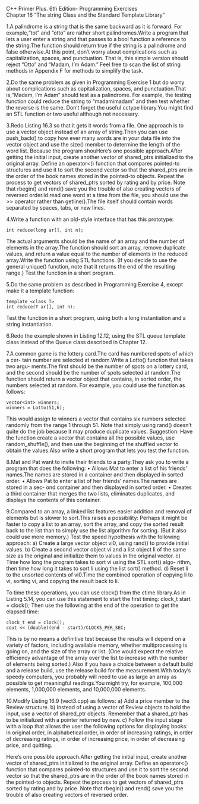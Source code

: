 C++ Primer Plus. 6th Edition- Programming Exercises  
Chapter 16  “The string Class and the
Standard Template Library”

1.A palindrome is a string that is the same backward as it is forward. For example,“tot”
and “otto” are rather short palindromes.Write a program that lets a user enter a
string and that passes to a bool function a reference to the string.The function
should return true if the string is a palindrome and false otherwise.At this point,
don’t worry about complications such as capitalization, spaces, and punctuation.
That is, this simple version should reject “Otto” and “Madam, I’m Adam.” Feel free
to scan the list of string methods in Appendix F for methods to simplify the task.

2.Do the same problem as given in Programming Exercise 1 but do worry about
complications such as capitalization, spaces, and punctuation.That is,“Madam, I’m
Adam” should test as a palindrome. For example, the testing function could reduce
the string to “madamimadam” and then test whether the reverse is the same. Don’t
forget the useful cctype library.You might find an STL function or two useful
although not necessary.

3.Redo Listing 16.3 so that it gets it words from a file. One approach is to use a
vector<string> object instead of an array of string.Then you can use
push_back() to copy how ever many words are in your data file into the
vector<string> object and use the size() member to determine the length of
the word list. Because the program shouHere’s one possible approach.After getting the initial input, create another vector of
shared_ptrs initialized to the original array. Define an operator<() function that
compares pointed-to structures and use it to sort the second vector so that the
shared_ptrs are in the order of the book names stored in the pointed-to objects.
Repeat the process to get vectors of shared_ptrs sorted by rating and by price.
Note that rbegin() and rend() save you the trouble of also creating vectors of
reversed order.ld read one word at a time from the file,
you should use the >> operator rather than getline().The file itself should contain
words separated by spaces, tabs, or new lines.

4.Write a function with an old-style interface that has this prototype:

```
int reduce(long ar[], int n);
```

The actual arguments should be the name of an array and the number of elements
in the array.The function should sort an array, remove duplicate values, and return a
value equal to the number of elements in the reduced array.Write the function
using STL functions. (If you decide to use the general unique() function, note that
it returns the end of the resulting range.) Test the function in a short program.

5.Do the same problem as described in Programming Exercise 4, except make it a
template function:

```
template <class T>
int reduce(T ar[], int n);
```

Test the function in a short program, using both a long instantiation and a string
instantiation.

6.Redo the example shown in Listing 12.12, using the STL queue template class
instead of the Queue class described in Chapter 12.

7.A common game is the lottery card.The card has numbered spots of which a cer-
tain number are selected at random.Write a Lotto() function that takes two argu-
ments.The first should be the number of spots on a lottery card, and the second
should be the number of spots selected at random.The function should return a
vector<int> object that contains, in sorted order, the numbers selected at random.
For example, you could use the function as follows:

```
vector<int> winners;
winners = Lotto(51,6);
```

This would assign to winners a vector that contains six numbers selected randomly
from the range 1 through 51. Note that simply using rand() doesn’t quite do the
job because it may produce duplicate values. Suggestion: Have the function create a
vector that contains all the possible values, use random_shuffle(), and then use the
beginning of the shuffled vector to obtain the values.Also write a short program
that lets you test the function.

8.Mat and Pat want to invite their friends to a party.They ask you to write a program
that does the following:
    • Allows Mat to enter a list of his friends’ names.The names are stored in a
    container and then displayed in sorted order.
    • Allows Pat to enter a list of her friends’ names.The names are stored in a sec-
    ond container and then displayed in sorted order.
    • Creates a third container that merges the two lists, eliminates duplicates, and
    displays the contents of this container.

9.Compared to an array, a linked list features easier addition and removal of elements
but is slower to sort.This raises a possibility: Perhaps it might be faster to copy a list
to an array, sort the array, and copy the sorted result back to the list than to simply
use the list algorithm for sorting. (But it also could use more memory.) Test the
speed hypothesis with the following approach:
    a)  Create a large vector<int> object vi0, using rand() to provide initial
    values.
    b) Create a second vector<int> object vi and a list<int> object li of the
    same size as the original and initialize them to values in the original vector.
    c) Time how long the program takes to sort vi using the STL sort() algo-
    rithm, then time how long it takes to sort li using the list sort() method.
    d) Reset li to the unsorted contents of vi0.Time the combined operation of
    copying li to vi, sorting vi, and copying the result back to li.

To time these operations, you can use clock() from the ctime library.As in Listing
5.14, you can use this statement to start the first timing:
clock_t start = clock();
Then use the following at the end of the operation to get the elapsed time:

```
clock_t end = clock();
cout << (double)(end - start)/CLOCKS_PER_SEC;
```

This is by no means a definitive test because the results will depend on a variety of
factors, including available memory, whether multiprocessing is going on, and the
size of the array or list. (One would expect the relative efficiency advantage of the
array over the list to increase with the number of elements being sorted.) Also if
you have a choice between a default build and a release build, use the release build
for the measurement.With today’s speedy computers, you probably will need to use
as large an array as possible to get meaningful readings.You might try, for example,
100,000 elements, 1,000,000 elements, and 10,000,000 elements.

10.Modify Listing 16.9 (vect3.cpp) as follows:
    a) Add a price member to the Review structure.
    b) Instead of using a vector of Review objects to hold the input, use a vector
    of shared_ptr<Review> objects. Remember that a shared_ptr has to be
    initialized with a pointer returned by new.
    c) Follow the input stage with a loop that allows the user the following options
    for displaying books: in original order, in alphabetical order, in order of
    increasing ratings, in order of decreasing ratings, in order of increasing price,
    in order of decreasing price, and quitting.

Here’s one possible approach.After getting the initial input, create another vector of
shared_ptrs initialized to the original array. Define an operator<() function that
compares pointed-to structures and use it to sort the second vector so that the
shared_ptrs are in the order of the book names stored in the pointed-to objects.
Repeat the process to get vectors of shared_ptrs sorted by rating and by price.
Note that rbegin() and rend() save you the trouble of also creating vectors of
reversed order.
